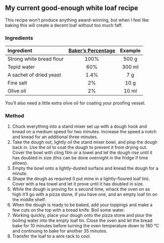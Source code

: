 <!---
  # This file is distributed under the Creative Commons Attribution 4.0
  # International License. To view a copy of this license, please visit
  # <http://creativecommons.org/licenses/by/4.0/>.

  collections:
    - 'notes'
    - 'food-and-drink'
  description: Read Damien Dart's notes on breadmaking.
  title: Breadmaking Notes
  twigTemplate: .templates/base-note.html.twig
--->

## My current good-enough white loaf recipe

This recipe won’t produce anything award-winning, but when I feel like
baking this will create a decent loaf without too much faff.

### Ingredients

| Ingredient               | [Baker’s Percentage][] | Example |
|:-------------------------|:----------------------:|:-------:|
| Strong white bread flour |          100%          |  500 g  |
| Tepid water              |          60%           | 300 ml  |
| A sachet of dried yeast  |          1.4%          |   7 g   |
| Fine salt                |           2%           |  10 g   |
| Olive oil                |           2%           |  10 ml  |

You’ll also need a little extra olive oil for coating your proofing
vessel.

  [Baker’s Percentage]: <https://en.wikipedia.org/wiki/Baker_percentage>

### Method

1.  Chuck everything into a stand mixer set up with a dough hook and
    knead on a medium speed for two minutes. Increase the speed a notch
    and knead for an additional three minutes.
2.  Take the dough out, lightly oil the stand mixer bowl, and plop the
    dough back in. Use the oil to coat the dough to prevent it from
    drying out. Cover the bowl with cling film or a towel and let the
    dough rise until it has doubled in size (this can be done overnight
    in the fridge if time allows).
3.  Empty the bowl onto a lightly-dusted surface and knead the dough for
    a minute.
4.  Shape the dough as required (I put mine in a lightly-floured loaf
    tin). Cover with a tea towel and let it prove until it has doubled
    in size.
5.  While the dough is proving for a second time, whack the oven on as
    high it’ll go with a pizza stone, if you have one, and an empty loaf
    tin on the middle shelf.
6.  When the dough is ready to be baked, add your toppings and make a
    few cuts on the top with a bread knife. Boil some water.
7.  Working quickly, place your dough onto the pizza stone and pour the
    boiling water into the empty loaf tin. Close the oven and let the
    bread bake for 10 minutes before turning the oven temperature down
    to 180 °C and continuing to bake for another 35 minutes.
8.  Transfer the loaf to a wire rack to cool.
